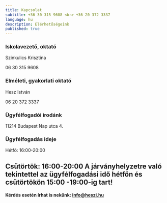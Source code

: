 ```yaml
---
title: Kapcsolat
subtitle: +36 30 315 9608 <br> +36 20 372 3337
language: hu
description: Elérhetőségeink
published: true
---
```


### Iskolavezető, oktató

Szinkulics Krisztina

06 30 315 9608

### Elméleti, gyakorlati oktató

Hesz István

06 20 372 3337

### Ügyfélfogadói irodánk

11214 Budapest Nap utca 4.

### Ügyfélfogadás ideje

Hétfő: 16:00-20:00

Csütörtök: 16:00-20:00
 A járványhelyzetre való tekintettel az ügyfélfogadási idő hétfőn és csütörtökön 15:00 -19:00-ig tart!
---

####  Kérdés esetén írhat is nekünk: [info@heszi.hu](mailto:info@heszi.hu?subject=[Jogosítvány])
